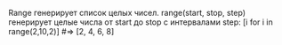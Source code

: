 Range генерирует список целых чисел.
range(start, stop, step) генерирует целые числа от start до stop с интервалами step: 
[i for i in range(2,10,2)]
#=> [2, 4, 6, 8]